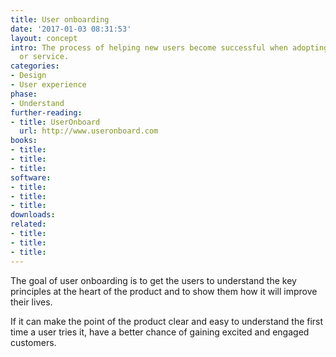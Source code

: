 ```yaml
---
title: User onboarding
date: '2017-01-03 08:31:53'
layout: concept
intro: The process of helping new users become successful when adopting your product
  or service.
categories:
- Design
- User experience
phase:
- Understand
further-reading:
- title: UserOnboard
  url: http://www.useronboard.com
books:
- title: 
- title: 
- title: 
software:
- title: 
- title: 
- title: 
downloads: 
related:
- title: 
- title: 
- title: 
---
```

The goal of user onboarding is to get the users to understand the key principles at the heart of the product and to show them how it will improve their lives. 

If it can make the point of the product clear and easy to understand the first time a user tries it, have a better chance of gaining excited and engaged customers.